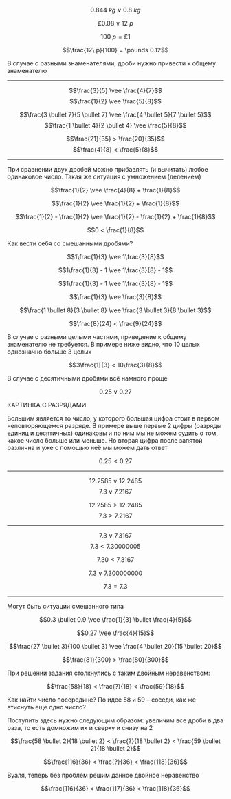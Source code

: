 $$0.844\ kg \vee 0.8\ kg$$

$$\pounds 0.08 \vee 12\ p$$

$$100\ p = \pounds 1$$

$$\frac{12\ p}{100} = \pounds 0.12$$

В случае с разными знаменателями, дроби нужно привести к общему
знаменателю

---

$$\frac{3}{5} \vee \frac{4}{7}$$ $$\frac{1}{2} \vee \frac{5}{8}$$

$$\frac{3 \bullet 7}{5 \bullet 7} \vee \frac{4 \bullet 5}{7 \bullet 5}$$ $$\frac{1 \bullet 4}{2 \bullet 4} \vee \frac{5}{8}$$

$$\frac{21}{35} > \frac{20}{35}$$ $$\frac{4}{8} < \frac{5}{8}$$

---

При сравнении двух дробей можно прибавлять (и вычитать) любое одинаковое
число. Такая же ситуация с умножением (делением)

$$\frac{1}{2} \vee \frac{4}{8} + \frac{1}{8}$$

$$\frac{1}{2} \vee \frac{1}{2} + \frac{1}{8}$$

$$\frac{1}{2} - \frac{1}{2} \vee \frac{1}{2} - \frac{1}{2} + \frac{1}{8}$$

$$0 < \frac{1}{8}$$

Как вести себя со смешанными дробями?

$$1\frac{1}{3} \vee 1\frac{3}{8}$$

$$1\frac{1}{3} - 1 \vee 1\frac{3}{8} - 1$$

$$1\frac{1}{3} - 1 \vee 1\frac{3}{8} - 1$$

$$\frac{1}{3} \vee \frac{3}{8}$$

$$\frac{1 \bullet 8}{3 \bullet 8} \vee \frac{3 \bullet 3}{8 \bullet 3}$$

$$\frac{8}{24} < \frac{9}{24}$$

В случае с разными целыми частями, приведение к общему знаменателю не
требуется. В примере ниже видно, что 10 целых однозначно больше 3 целых

$$3\frac{1}{3} < 10\frac{3}{8}$$

В случае с десятичными дробями всё намного проще

$$0.25 \vee 0.27$$

КАРТИНКА С РАЗРЯДАМИ

Большим является то число, у которого большая цифра стоит в первом
неповторяющемся разряде. В примере выше первые 2 цифры (разряды единиц и
десятичных) одинаковы и по ним мы не можем судить о том, какое число
больше или меньше. Но вторая цифра после запятой различна и уже с
помощью неё мы можем дать ответ

$$0.25 < 0.27$$

---

$$12.2585 \vee 12.2485$$ $$7.3 \vee 7.2167$$

$$12.2585 > 12.2485$$ $$7.3 > 7.2167$$

---

$$7.3 \vee 7.3167$$ $$7.3 < 7.30000005$$

$$7.30 < 7.3167$$

$$7.3 \vee 7.300000000$$

$$7.3 = 7.3$$

---

Могут быть ситуации смешанного типа

$$0.3 \bullet 0.9 \vee \frac{1}{3} \bullet \frac{4}{5}$$

$$0.27 \vee \frac{4}{15}$$

$$\frac{27 \bullet 3}{100 \bullet 3} \vee \frac{4 \bullet 20}{15 \bullet 20}$$

$$\frac{81}{300} > \frac{80}{300}$$

При решении задания столкнулись с таким двойным неравенством:

$$\frac{58}{18} < \frac{?}{18} < \frac{59}{18}$$

Как найти число посередине? По идее 58 и 59 – соседи, как же втиснуть
еще одно число?

Поступить здесь нужно следующим образом: увеличим все дроби в два раза,
то есть домножим их и сверху и снизу на 2

$$\frac{58 \bullet 2}{18 \bullet 2} < \frac{?}{18 \bullet 2} < \frac{59 \bullet 2}{18 \bullet 2}$$

$$\frac{116}{36} < \frac{?}{36} < \frac{118}{36}$$

Вуаля, теперь без проблем решим данное двойное неравенство

$$\frac{116}{36} < \frac{117}{36} < \frac{118}{36}$$
